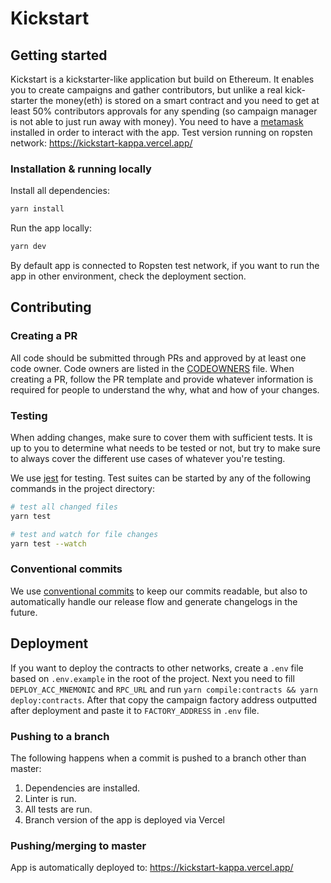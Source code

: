 # Kickstart

## Getting started

Kickstart is a kickstarter-like application but build on Ethereum. 
It enables you to create campaigns and gather contributors, but unlike a real kick-starter the money(eth) is stored on a smart contract and you need to get at least 50% contributors approvals for any spending (so campaign manager is not able to just run away with money). 
You need to have a [metamask](https://metamask.io/) installed in order to interact with the app.
Test version running on ropsten network: https://kickstart-kappa.vercel.app/

### Installation & running locally

Install all dependencies:

```sh
yarn install
```

Run the app locally:

```sh
yarn dev
```

By default app is connected to Ropsten test network, if you want to run the app in other environment, check the deployment section.

## Contributing

### Creating a PR

All code should be submitted through PRs and approved by at least one code owner. Code owners are
listed in the [CODEOWNERS](.github/CODEOWNERS) file. When creating a PR, follow the PR template and
provide whatever information is required for people to understand the why, what and how of your
changes.

### Testing

When adding changes, make sure to cover them with sufficient tests. It is up to you to determine
what needs to be tested or not, but try to make sure to always cover the different use cases of
whatever you're testing.

We use [jest](https://jestjs.io) for testing. Test suites can
be started by any of the following commands in the project directory:

```sh
# test all changed files
yarn test

# test and watch for file changes
yarn test --watch
```

### Conventional commits

We use [conventional commits](https://www.conventionalcommits.org) to keep our commits readable, but
also to automatically handle our release flow and generate changelogs in the future.

## Deployment

If you want to deploy the contracts to other networks, create a `.env` file based on `.env.example` in the root of the project. Next you need to fill `DEPLOY_ACC_MNEMONIC` and `RPC_URL` and run `yarn compile:contracts && yarn deploy:contracts`. After that copy the campaign factory address outputted after deployment and paste it to `FACTORY_ADDRESS` in `.env` file. 


### Pushing to a branch

The following happens when a commit is pushed to a branch other than master:

1.  Dependencies are installed.
1.  Linter is run.
1.  All tests are run.
1.  Branch version of the app is deployed via Vercel

### Pushing/merging to master

App is automatically deployed to: https://kickstart-kappa.vercel.app/ 
